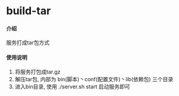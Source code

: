 # build-tar

#### 介绍
服务打成tar包方式

#### 使用说明

1.  将服务打包成tar.gz
2.  解压tar包, 内部为 bin(脚本)丶conf(配置文件)丶lib(依赖包) 三个目录
3.  进入bin目录, 使用 ./server.sh start 启动服务即可